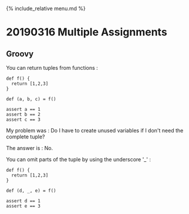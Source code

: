 {% include_relative menu.md %}

# 20190316 Multiple Assignments

## Groovy

You can return tuples from functions :

    def f() {
      return [1,2,3]
    }
    
    def (a, b, c) = f()
    
    assert a == 1
    assert b == 2
    assert c == 3

My problem was : Do I have to create unused variables if I don't need the complete tuple?

The answer is : No.

You can omit parts of the tuple by using the underscore '_' :

    def f() {
      return [1,2,3]
    }
    
    def (d, _, e) = f()
    
    assert d == 1
    assert e == 3





